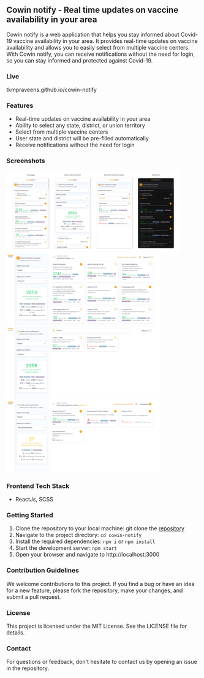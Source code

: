 ## Cowin notify - Real time updates on vaccine availability in your area

Cowin notify is a web application that helps you stay informed about Covid-19 vaccine availability in your area. It provides real-time updates on vaccine availability and allows you to easily select from multiple vaccine centers. With Cowin notify, you can receive notifications without the need for login, so you can stay informed and protected against Covid-19.

### Live

tkmpraveens.github.io/cowin-notify

### Features

- Real-time updates on vaccine availability in your area
- Ability to select any state, district, or union territory
- Select from multiple vaccine centers
- User state and district will be pre-filled automatically
- Receive notifications without the need for login

### Screenshots

<img src="screenshots/mobile.jpg" alt= "Mobile view" width="90%">
<img src="screenshots/landing-page.png" alt= "Home page" width="80%">
<img src="screenshots/search.png" alt= "Search for vaccine centers" width="80%">
<img src="screenshots/select-all.png" alt= "Select all vaccine centers" width="80%">

### Frontend Tech Stack

- ReactJs, SCSS

### Getting Started

1. Clone the repository to your local machine: git clone the [repository](https://github.com/tkmpraveens/cowin-notify.git)
2. Navigate to the project directory: `cd cowin-notify`
3. Install the required dependencies: `npm i` or `npm install`
4. Start the development server: `npm start`
5. Open your browser and navigate to http://localhost:3000

### Contribution Guidelines

We welcome contributions to this project. If you find a bug or have an idea for a new feature, please fork the repository, make your changes, and submit a pull request.

### License

This project is licensed under the MIT License. See the LICENSE file for details.

### Contact

For questions or feedback, don't hesitate to contact us by opening an issue in the repository.
